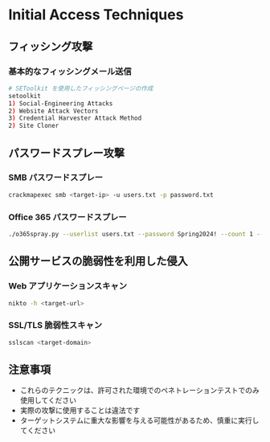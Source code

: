 # Initial Access Techniques

## フィッシング攻撃

### 基本的なフィッシングメール送信
```bash
# SEToolkit を使用したフィッシングページの作成
setoolkit
1) Social-Engineering Attacks
2) Website Attack Vectors
3) Credential Harvester Attack Method
2) Site Cloner
```

## パスワードスプレー攻撃

### SMB パスワードスプレー
```bash
crackmapexec smb <target-ip> -u users.txt -p password.txt
```

### Office 365 パスワードスプレー
```bash
./o365spray.py --userlist users.txt --password Spring2024! --count 1 --lockout 1
```

## 公開サービスの脆弱性を利用した侵入

### Web アプリケーションスキャン
```bash
nikto -h <target-url>
```

### SSL/TLS 脆弱性スキャン
```bash
sslscan <target-domain>
```

## 注意事項
- これらのテクニックは、許可された環境でのペネトレーションテストでのみ使用してください
- 実際の攻撃に使用することは違法です
- ターゲットシステムに重大な影響を与える可能性があるため、慎重に実行してください 